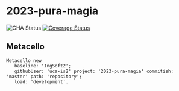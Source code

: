 # 2023-pura-magia

![GHA Status](https://github.com/uca-is2/uca-argentina/2023-pura-magia/actions/workflows/GHA.yml/badge.svg)
[![Coverage Status](https://coveralls.io/repos/github/uca-is2/uca-argentina/2023-pura-magia/badge.svg?branch=master)](https://coveralls.io/github/uca-is2/project-template?branch=master)

## Metacello

```smalltalk
Metacello new
   baseline: 'IngSoft2';
   githubUser: 'uca-is2' project: '2023-pura-magia' commitish: 'master' path: 'repository';
   load: 'development'.
```
